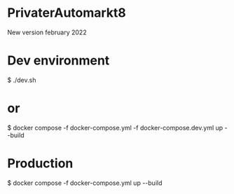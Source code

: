 # PrivaterAutomarkt8

New version february 2022

# Dev environment

$ ./dev.sh

# or

$ docker compose -f docker-compose.yml -f docker-compose.dev.yml up --build

# Production

$ docker compose -f docker-compose.yml up --build
